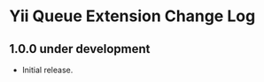 Yii Queue Extension Change Log
===============================

## 1.0.0 under development

- Initial release.
